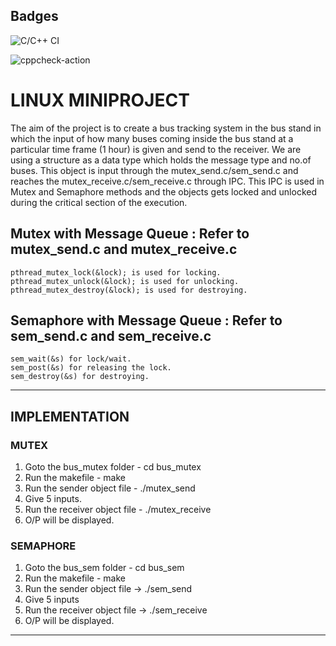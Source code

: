 ## Badges
![C/C++ CI](https://github.com/99002479/LINUX_PROJECT/workflows/C/C++%20CI/badge.svg)

![cppcheck-action](https://github.com/99002479/LINUX_PROJECT/workflows/cppcheck-action/badge.svg)

# LINUX MINIPROJECT

The aim of the project is to create a bus tracking system in the bus stand in which the input of how many buses coming inside the bus stand at a particular time frame (1 hour) is given and send to the receiver. We are using a structure as a data type which holds the message type and no.of buses. This object is input through the mutex_send.c/sem_send.c and reaches the mutex_receive.c/sem_receive.c through IPC. This IPC is used in Mutex and Semaphore methods and the objects gets locked and unlocked during the critical section of the execution.

## Mutex with Message Queue : Refer to mutex_send.c and mutex_receive.c

    pthread_mutex_lock(&lock); is used for locking.
    pthread_mutex_unlock(&lock); is used for unlocking.
    pthread_mutex_destroy(&lock); is used for destroying.
    
## Semaphore with Message Queue : Refer to sem_send.c and sem_receive.c

    sem_wait(&s) for lock/wait.
    sem_post(&s) for releasing the lock.
    sem_destroy(&s) for destroying.

**********************************************************************************************************************************************************************
## IMPLEMENTATION

### MUTEX
1) Goto the bus_mutex folder	-	cd bus_mutex
2) Run the makefile		-	make
3) Run the sender object file 	- 	./mutex_send
4) Give 5 inputs.
5) Run the receiver object file - 	./mutex_receive
6) O/P will be displayed.

### SEMAPHORE
1) Goto the bus_sem folder	-	cd bus_sem
2) Run the makefile 		- 	make
3) Run the sender object file	-> 	./sem_send
4) Give 5 inputs
5) Run the receiver object file -> 	./sem_receive
6) O/P will be displayed.

**********************************************************************************************************************************************************************
